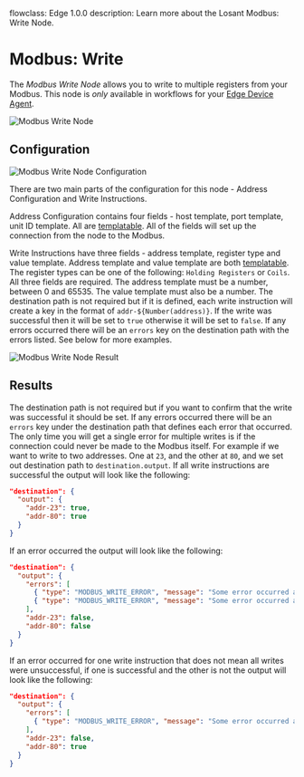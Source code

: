 flowclass: Edge 1.0.0
description: Learn more about the Losant Modbus: Write Node.

# Modbus: Write

The *Modbus Write Node* allows you to write to multiple registers from your Modbus. This node is *only* available in workflows for your [Edge Device Agent](/edge-compute/edge-agent-usage/).

![Modbus Write Node](/images/workflows/data/modbus-write-node.png "Modbus Write Node")

## Configuration

![Modbus Write Node Configuration](/images/workflows/data/modbus-write-node-configuration.png "Modbus Write Node Configuration")

There are two main parts of the configuration for this node - Address Configuration and Write Instructions.

Address Configuration contains four fields - host template, port template, unit ID template. All are [templatable](/workflows/accessing-payload-data/#string-templates). All of the fields will set up the connection from the node to the Modbus.

Write Instructions have three fields - address template, register type and value template. Address template and value template are both [templatable](/workflows/accessing-payload-data/#string-templates). The register types can be one of the following: `Holding Registers` or `Coils`. All three fields are required. The address template must be a number, between 0 and 65535. The value template must also be a number. The destination path is not required but if it is defined, each write instruction will create a key in the format of `addr-${Number(address)}`. If the write was successful then it will be set to `true` otherwise it will be set to `false`. If any errors occurred there will be an `errors` key on the destination path with the errors listed. See below for more examples.

![Modbus Write Node Result](/images/workflows/data/modbus-write-node-result.png "Modbus Write Node Result")

## Results

The destination path is not required but if you want to confirm that the write was successful it should be set. If any errors occurred there will be an `errors` key under the destination path that defines each error that occurred. The only time you will get a single error for multiple writes is if the connection could never be made to the Modbus itself. For example if we want to write to two addresses. One at `23`, and the other at `80`, and we set out destination path to `destination.output`. If all write instructions are successful the output will look like the following:

```json
"destination": {
  "output": {
    "addr-23": true,
    "addr-80": true
  }
}
```

If an error occurred the output will look like the following:

```json
"destination": {
  "output": {
    "errors": [
      { "type": "MODBUS_WRITE_ERROR", "message": "Some error occurred at 23" },
      { "type": "MODBUS_WRITE_ERROR", "message": "Some error occurred at 80" },
    ],
    "addr-23": false,
    "addr-80": false
  }
}
```

If an error occurred for one write instruction that does not mean all writes were unsuccessful, if one is successful and the other is not the output will look like the following:

```json
"destination": {
  "output": {
    "errors": [
      { "type": "MODBUS_WRITE_ERROR", "message": "Some error occurred at 23" },
    ],
    "addr-23": false,
    "addr-80": true
  }
}
```
